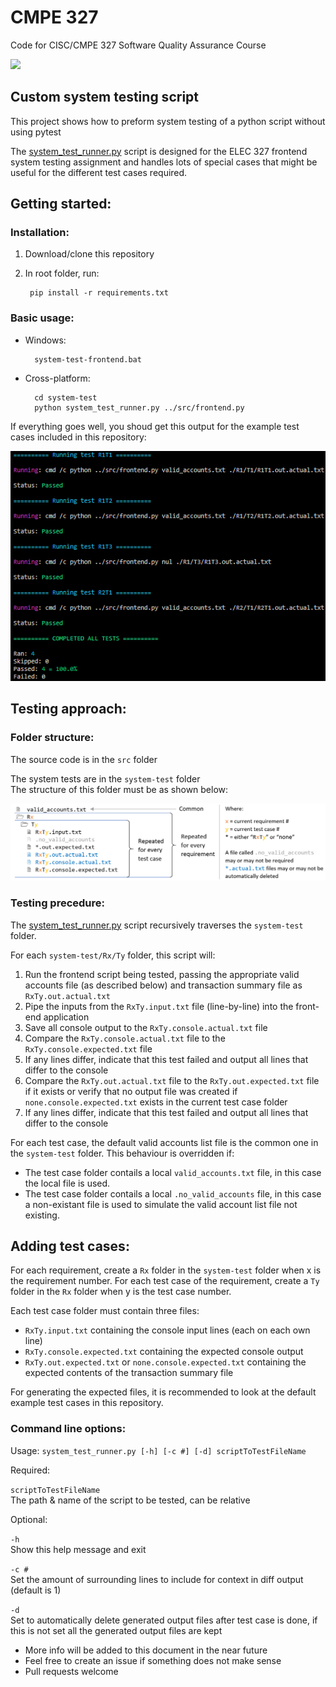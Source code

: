 # CMPE 327
Code for CISC/CMPE 327 Software Quality Assurance Course

[![](https://github.com/vacer25/CMPE-327/workflows/Master%20Test/badge.svg)](https://github.com/vacer25/CMPE-327/actions)

## Custom system testing script
This project shows how to preform system testing of a python script without using pytest

The [system_test_runner.py](system-test/system_test_runner.py) script is designed for the ELEC 327 frontend system testing assignment and handles lots of special cases that might be useful for the different test cases required.

## Getting started:

### Installation:

1. Download/clone this repository
2. In root folder, run:<br>

        pip install -r requirements.txt

### Basic usage:</br>
- Windows:</br>

        system-test-frontend.bat

- Cross-platform:</br>

        cd system-test
        python system_test_runner.py ../src/frontend.py

If everything goes well, you shoud get this output for the example test cases included in this repository:

<img src="docs/example_testcases_all_passed.png" alt="Example Testcases All Passed"/>

## Testing approach:

### Folder structure:

The source code is in the `src` folder

The system tests are in the `system-test` folder</br>
The structure of this folder must be as shown below:

<img src="docs/folder_structure.png" alt="Folder Structure"/>

### Testing precedure:

The [system_test_runner.py](system-test/system_test_runner.py) script recursively traverses the `system-test` folder.
       
For each `system-test/Rx/Ty` folder, this script will:

1. Run the frontend script being tested, passing the appropriate valid accounts file (as described below) and transaction summary file as `RxTy.out.actual.txt`
2. Pipe the inputs from the `RxTy.input.txt` file (line-by-line) into the front-end application
3. Save all console output to the `RxTy.console.actual.txt` file
4. Compare the `RxTy.console.actual.txt` file to the `RxTy.console.expected.txt` file
5. If any lines differ, indicate that this test failed and output all lines that differ to the console
6. Compare the `RxTy.out.actual.txt` file to the `RxTy.out.expected.txt` file if it exists or verify that no output file was created if `none.console.expected.txt` exists in the current test case folder
7. If any lines differ, indicate that this test failed and output all lines that differ to the console

For each test case, the default valid accounts list file is the common one in the `system-test` folder.
This behaviour is overridden if:
- The test case folder contails a local `valid_accounts.txt` file, in this case the local file is used.
- The test case folder contails a local `.no_valid_accounts` file, in this case a non-existant file is used to simulate the valid account list file not existing.

## Adding test cases:

For each requirement, create a `Rx` folder in the `system-test` folder when x is the requirement number.
For each test case of the requirement, create a `Ty` folder in the `Rx` folder when y is the test case number.

Each test case folder must contain three files:
- `RxTy.input.txt` containing the console input lines (each on each own line)
- `RxTy.console.expected.txt` containing the expected console output
- `RxTy.out.expected.txt` or `none.console.expected.txt` containing the expected contents of the transaction summary file

For generating the expected files, it is recommended to look at the default example test cases in this repository.

### Command line options:
Usage: `system_test_runner.py [-h] [-c #] [-d] scriptToTestFileName`

Required:

  `scriptToTestFileName`</br>
  The path & name of the script to be tested, can be relative

Optional:

  `-h`</br>
  Show this help message and exit

  `-c #`</br>
  Set the amount of surrounding lines to include for context in diff output (default is 1)

  `-d`</br>
  Set to automatically delete generated output files after test case is done, if this is not set all the generated output files are kept


- More info will be added to this document in the near future
- Feel free to create an issue if something does not make sense
- Pull requests welcome
